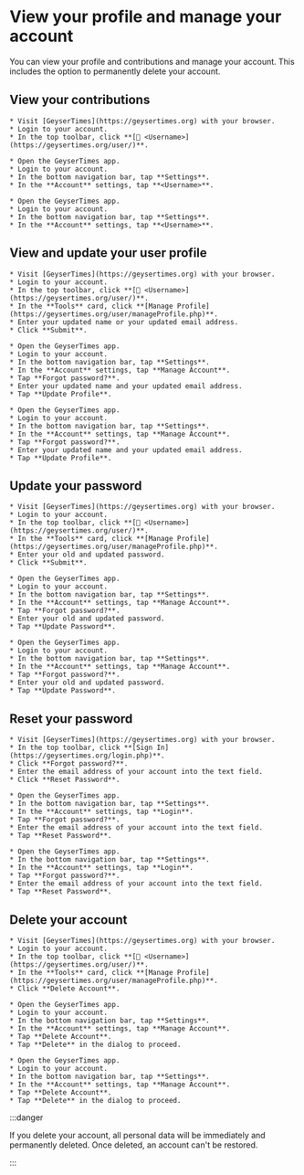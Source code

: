 # View your profile and manage your account

You can view your profile and contributions and manage your account. This includes the option to permanently delete your account. 

## View your contributions

<Tabs groupId="os">
  <TabItem value="web" label="Website">

    * Visit [GeyserTimes](https://geysertimes.org) with your browser.
    * Login to your account.
    * In the top toolbar, click **[👤 <Username>](https://geysertimes.org/user/)**.

  </TabItem>
  <TabItem value="android" label="Android">

    * Open the GeyserTimes app.
    * Login to your account.
    * In the bottom navigation bar, tap **Settings**. 
    * In the **Account** settings, tap **<Username>**.

  </TabItem>
  <TabItem value="iOS" label="iOS">

    * Open the GeyserTimes app.
    * Login to your account.
    * In the bottom navigation bar, tap **Settings**. 
    * In the **Account** settings, tap **<Username>**.

  </TabItem>
</Tabs>

## View and update your user profile

<Tabs groupId="os">
  <TabItem value="web" label="Website">

    * Visit [GeyserTimes](https://geysertimes.org) with your browser.
    * Login to your account.
    * In the top toolbar, click **[👤 <Username>](https://geysertimes.org/user/)**.
    * In the **Tools** card, click **[Manage Profile](https://geysertimes.org/user/manageProfile.php)**.
    * Enter your updated name or your updated email address. 
    * Click **Submit**.

  </TabItem>
  <TabItem value="android" label="Android">

    * Open the GeyserTimes app.
    * Login to your account.
    * In the bottom navigation bar, tap **Settings**. 
    * In the **Account** settings, tap **Manage Account**.
    * Tap **Forgot password?**.
    * Enter your updated name and your updated email address. 
    * Tap **Update Profile**.

  </TabItem>
  <TabItem value="iOS" label="iOS">

    * Open the GeyserTimes app.
    * Login to your account.
    * In the bottom navigation bar, tap **Settings**. 
    * In the **Account** settings, tap **Manage Account**.
    * Tap **Forgot password?**.
    * Enter your updated name and your updated email address.
    * Tap **Update Profile**.

  </TabItem>
</Tabs>

## Update your password

<Tabs groupId="os">
  <TabItem value="web" label="Website">

    * Visit [GeyserTimes](https://geysertimes.org) with your browser.
    * Login to your account.
    * In the top toolbar, click **[👤 <Username>](https://geysertimes.org/user/)**.
    * In the **Tools** card, click **[Manage Profile](https://geysertimes.org/user/manageProfile.php)**.
    * Enter your old and updated password. 
    * Click **Submit**.

  </TabItem>
  <TabItem value="android" label="Android">

    * Open the GeyserTimes app.
    * Login to your account.
    * In the bottom navigation bar, tap **Settings**. 
    * In the **Account** settings, tap **Manage Account**.
    * Tap **Forgot password?**.
    * Enter your old and updated password. 
    * Tap **Update Password**.

  </TabItem>
  <TabItem value="iOS" label="iOS">

    * Open the GeyserTimes app.
    * Login to your account.
    * In the bottom navigation bar, tap **Settings**. 
    * In the **Account** settings, tap **Manage Account**.
    * Tap **Forgot password?**.
    * Enter your old and updated password. 
    * Tap **Update Password**.

  </TabItem>
</Tabs>

## Reset your password

<Tabs groupId="os">
  <TabItem value="web" label="Website">

    * Visit [GeyserTimes](https://geysertimes.org) with your browser.
    * In the top toolbar, click **[Sign In](https://geysertimes.org/login.php)**.
    * Click **Forgot password?**.
    * Enter the email address of your account into the text field. 
    * Click **Reset Password**.

  </TabItem>
  <TabItem value="android" label="Android">

    * Open the GeyserTimes app.
    * In the bottom navigation bar, tap **Settings**. 
    * In the **Account** settings, tap **Login**.
    * Tap **Forgot password?**.
    * Enter the email address of your account into the text field. 
    * Tap **Reset Password**.

  </TabItem>
  <TabItem value="iOS" label="iOS">

    * Open the GeyserTimes app.
    * In the bottom navigation bar, tap **Settings**. 
    * In the **Account** settings, tap **Login**.
    * Tap **Forgot password?**.
    * Enter the email address of your account into the text field. 
    * Tap **Reset Password**.

  </TabItem>
</Tabs>

## Delete your account

<Tabs groupId="os">
  <TabItem value="web" label="Website">

    * Visit [GeyserTimes](https://geysertimes.org) with your browser.
    * Login to your account.
    * In the top toolbar, click **[👤 <Username>](https://geysertimes.org/user/)**.
    * In the **Tools** card, click **[Manage Profile](https://geysertimes.org/user/manageProfile.php)**.
    * Click **Delete Account**.

  </TabItem>
  <TabItem value="android" label="Android">

    * Open the GeyserTimes app.
    * Login to your account.
    * In the bottom navigation bar, tap **Settings**. 
    * In the **Account** settings, tap **Manage Account**.
    * Tap **Delete Account**.
    * Tap **Delete** in the dialog to proceed.

  </TabItem>
  <TabItem value="iOS" label="iOS">

    * Open the GeyserTimes app.
    * Login to your account.
    * In the bottom navigation bar, tap **Settings**. 
    * In the **Account** settings, tap **Manage Account**.
    * Tap **Delete Account**.
    * Tap **Delete** in the dialog to proceed.

  </TabItem>
</Tabs>

:::danger

If you delete your account, all personal data will be immediately and permanently deleted. Once deleted, an account can't be restored.

:::